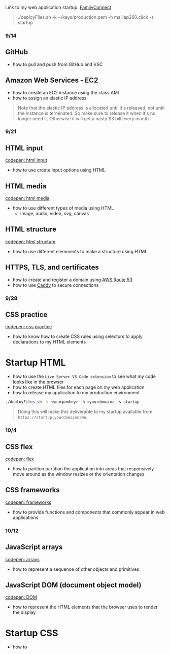 Link to my web application startup: [FamilyConnect](https://startup.mailiap260.click/index.html)

> ./deployFiles.sh -k ~/keys/production.pem -h mailiap260.click -s startup

### 9/14 

## GitHub
* how to pull and push from GitHub and VSC

## Amazon Web Services - EC2 
* how to create an EC2 instance using the class AMI
* how to assign an elastic IP address 
> Note that the elastic IP address is allocated until it's released, not until the instance is terminated. So make sure to release it when it's no longer need it. Otherwise it will get a nasty $3 bill every month.

### 9/21

## HTML input
[codepen: html input](https://codepen.io/mpohahau/pen/mdNbVwm)
* how to use create input options using HTML

## HTML media
[codepen: html media](https://codepen.io/mpohahau/pen/mdNbVpw)
* how to use different types of media using HTML
  * image, audio, video, svg, canvas

## HTML structure
[codepen: html structure](https://codepen.io/mpohahau/pen/mdNbPmG)
* how to use different elemments to make a structure using HTML

## HTTPS, TLS, and certificates
* how to create and register a domain using [AWS Route 53](https://github.com/webprogramming260/.github/blob/main/profile/webServers/amazonWebServicesRoute53/amazonWebServicesRoute53.md)
* how to use [Caddy](https://github.com/webprogramming260/.github/blob/main/profile/webServers/https/https.md) to secure connections

### 9/28

## CSS practice
[codepen: css practice](https://codepen.io/mpohahau/pen/eYqNmBy)
* how to know how to create CSS rules using selectors to apply declarations to my HTML elements

# Startup HTML
* how to use the `Live Server VS Code extension` to see what my code looks like in the browser
* how to create HTML files for each page on my web application
* how to release my application to my production environment

```sh
./deployFiles.sh -k <yourpemkey> -h <yourdomain> -s startup
```

> Doing this will make this deliverable to my startup available from `https://startup.yourdomainname`.

### 10/4

## CSS flex
[codepen: flex](https://codepen.io/mpohahau/pen/JjgKoLJ)
* how to parition partition the application into areas that responsively move around as the window resizes or the orientation changes

## CSS frameworks
[codepen: frameworks](https://codepen.io/mpohahau/pen/XWvKJyp?editors=1100)
* how to provide functions and components that commonly appear in web applications

### 10/12

## JavaScript arrays
[codepen: arrays](https://codepen.io/mpohahau/pen/oNKBYZw)
* how to represent a sequence of other objects and primitives

## JavaScript DOM (document object model)
[codepen: DOM](https://codepen.io/mpohahau/pen/rNXjWwO)
* how to represent the HTML elements that the browser uses to render the display

# Startup CSS
* how to 

